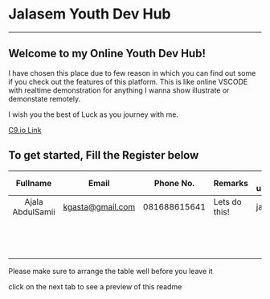 # Jalasem Youth Dev Hub
----------------------

## Welcome to my Online Youth Dev Hub!
I have chosen this place due to few reason in which you can find out some if you check out the features of this platform. This is like online VSCODE with realtime demonstration for anything I wanna show illustrate or demonstate remotely.

I wish you the best of Luck as you journey with me.

[C9.io Link](https://ide.c9.io/jalasem1/jalasem_youth_devhub)

To get started, Fill the Register below
------------------------------

|     Fullname     	    | Email            	| Phone No.    	| Remarks       	| Github username 	|
|:----------------:	    |------------------	|--------------	|---------------	|-----------------	|
| Ajala AbdulSamii  	| kgasta@gmail.com 	| 081688615641 	| Lets do this! 	| jalasem         	|
|                  	    |                  	|              	|               	|                 	|
|                  	    |                  	|              	|               	|                 	|
|                  	    |                  	|              	|               	|                 	|
|                  	    |                  	|              	|               	|                 	|
|                  	    |                  	|              	|               	|                 	|
|                  	    |                  	|              	|               	|                 	|
|                  	    |                  	|              	|               	|                 	|
|                  	    |                  	|              	|               	|                 	|
|                  	    |                  	|              	|               	|                 	|
|                  	    |                  	|              	|               	|                 	|
|                  	    |                  	|              	|               	|                 	|
|                  	    |                  	|              	|               	|                 	|
|                  	    |                  	|              	|               	|                 	|

Please make sure to arrange the table well before you leave it

click on the next tab to see a preview of this readme